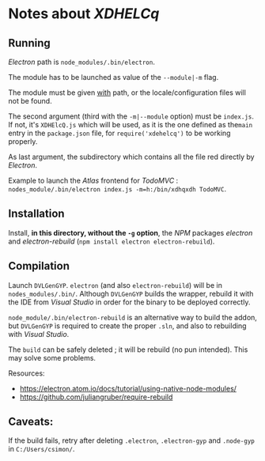 # Notes about *XDHELCq*

## Running

*Electron* path is `node_modules/.bin/electron`.

The module has to be launched as value of the `--module|-m` flag.

The module must be given <u>with</u> path, or the locale/configuration files will not be found.

The second argument (third with the `-m|--module` option) must be `index.js`. If not, it's `XDHElcQ.js` which will be used, as it is the one defined as the`main` entry in the `package.json` file, for `require('xdehelcq')` to be working properly.

As last argument, the subdirectory which contains all the file red directly by *Electron*.

Example to launch the *Atlas* frontend for *TodoMVC* : `nodes_module/.bin/electron index.js -m=h:/bin/xdhqxdh TodoMVC`.

## Installation

Install, **in this directory, without the `-g` option**, the *NPM* packages *electron* and _electron-rebuild_ (`npm install electron electron-rebuild`).

## Compilation 

Launch `DVLGenGYP`. `electron` (and also `electron-rebuild`) will be in `nodes_modules/.bin/`. Although `DVLGenGYP` builds the wrapper, rebuild it with the IDE from *Visual Studio* in order for the binary to be deployed correctly.

`node_module/.bin/electron-rebuild` is an alternative way to build the addon, but `DVLGenGYP` ìs required to create the proper `.sln`, and also to rebuilding with *Visual Studio*.

The `build` can be safely deleted ; it will be rebuild (no pun intended). This may solve some problems.

Resources:

* <https://electron.atom.io/docs/tutorial/using-native-node-modules/>
* <https://github.com/juliangruber/require-rebuild>

## Caveats:

If the build fails, retry after deleting `.electron`, `.electron-gyp` and `.node-gyp` in `C:/Users/csimon/`.
